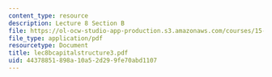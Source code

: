 ```yaml
---
content_type: resource
description: Lecture 8 Section B
file: https://ol-ocw-studio-app-production.s3.amazonaws.com/courses/15-402-finance-theory-ii-spring-2003/44378851898a10a52d299fe70abd1107_lec8bcapitalstructure3.pdf
file_type: application/pdf
resourcetype: Document
title: lec8bcapitalstructure3.pdf
uid: 44378851-898a-10a5-2d29-9fe70abd1107
---
```

